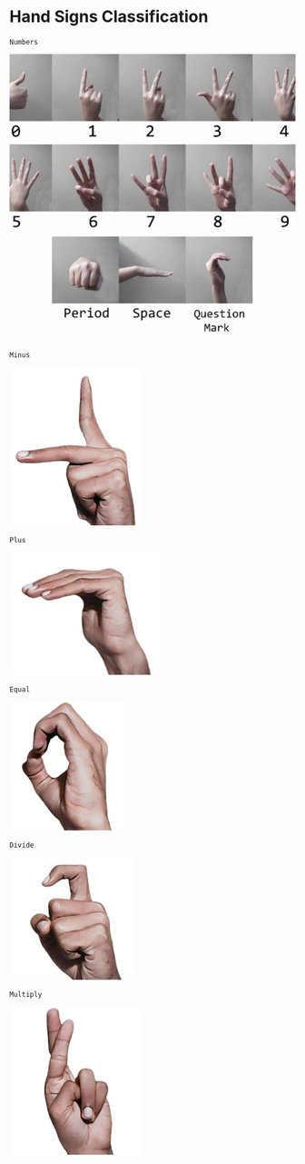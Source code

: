 # Hand Signs Classification
```
Numbers
```
![](/numbrs.jpg)
```
Minus
```
![](/minus.png)
```
Plus
```
![](/plus.png)
```
Equal
```
![](/equal.png)
```
Divide
```
![](/divide.png)
```
Multiply
```
![](/multiply.png)
